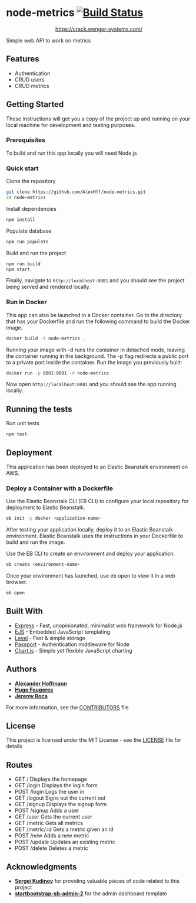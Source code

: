 # node-metrics [![Build Status](https://travis-ci.com/AlexHff/node-metrics.svg?token=qewhLzzy4xorKFhMwTS6&branch=master)](https://travis-ci.com/AlexHff/node-metrics)

<p align="center">
<a href="https://crack.wenger-systems.com/">https://crack.wenger-systems.com/</a>
</p>

Simple web API to work on metrics

## Features

  * Authentication
  * CRUD users
  * CRUD metrics

## Getting Started

These instructions will get you a copy of the project up and running on your local machine for development and testing purposes.

### Prerequisites

To build and run this app locally you will need Node.js

### Quick start

Clone the repository
```bash
git clone https://github.com/AlexHff/node-metrics.git
cd node-metrics
```

Install dependencies
```bash
npm install
```

Populate database
```bash
npm run populate
```

Build and run the project
```bash
npm run build
npm start
```

Finally, navigate to `http://localhost:8081` and you should see the project being served and rendered locally.

### Run in Docker

This app can also be launched in a Docker container. Go to the directory that has your Dockerfile and run the following command to build the Docker image.
```bash
docker build -t node-metrics .
```

Running your image with -d runs the container in detached mode, leaving the container running in the background. The -p flag redirects a public port to a private port inside the container. Run the image you previously built:
```bash
docker run -p 8081:8081 -d node-metrics
```

Now open `http://localhost:8081` and you should see the app running locally.

## Running the tests

Run unit tests
```bash
npm test
```

## Deployment

This application has been deployed to an Elastic Beanstalk environment on AWS.

### Deploy a Container with a Dockerfile

Use the Elastic Beanstalk CLI (EB CLI) to configure your local repository for deployment to Elastic Beanstalk.

```bash
eb init -p docker <application-name>
```

After testing your application locally, deploy it to an Elastic Beanstalk environment. Elastic Beanstalk uses the instructions in your Dockerfile to build and run the image.

Use the EB CLI to create an environment and deploy your application.

```bash
eb create <environment-name>
```

Once your environment has launched, use eb open to view it in a web browser.

```bash
eb open
```

## Built With

* [Express](https://expressjs.com/) - Fast, unopinionated, minimalist web framework for Node.js
* [EJS](https://ejs.co/) - Embedded JavaScript templating
* [Level](https://github.com/Level/level) - Fast & simple storage
* [Passport](http://www.passportjs.org/docs/) - Authentication middleware for Node
* [Chart.js](https://www.chartjs.org/docs/latest/) - Simple yet flexible JavaScript charting

## Authors

* [**Alexander Hoffmann**](https://github.com/AlexHff)
* [**Hugo Fougeres**](https://github.com/LaGereFou)
* [**Jeremy Roca**](https://github.com/jeremyroca)

For more information, see the [CONTRIBUTORS](CONTRIBUTORS.md) file

## License

This project is licensed under the MIT License - see the [LICENSE](LICENSE) file for details

## Routes

* GET / Displays the homepage
* GET /login Displays the login form
* POST /login Logs the user in
* GET /logout Signs out the current out
* GET /signup Displays the signup form
* POST /signup Adds a user
* GET /user Gets the current user
* GET /metric Gets all metrics
* GET /metric/:id Gets a metric given an id
* POST /new Adds a new metric
* POST /update Updates an existing metric
* POST /delete Deletes a metric

## Acknowledgments

* [**Sergei Kudinov**](https://github.com/sergkudinov) for providing valuable pieces of code related to this project
* [**startbootstrap-sb-admin-2**](https://github.com/BlackrockDigital/startbootstrap-sb-admin-2) for the admin dashboard template

